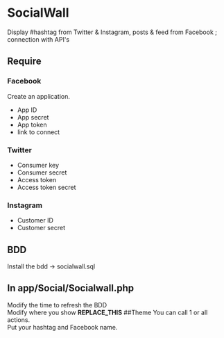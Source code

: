 # SocialWall
Display #hashtag from Twitter &amp; Instagram, posts &amp; feed from Facebook ; connection with API's
## Require
### Facebook
Create an application.
* App ID
* App secret
* App token
* link to connect<br>
### Twitter
* Consumer key
* Consumer secret
* Access token
* Access token secret<br>
### Instagram
* Customer ID
* Customer secret<br>
## BDD
Install the bdd -> socialwall.sql
## In app/Social/Socialwall.php
Modify the time to refresh the BDD<br>
Modify where you show __REPLACE_THIS__
##Theme
You can call 1 or all actions.<br>
Put your hashtag and Facebook name.
